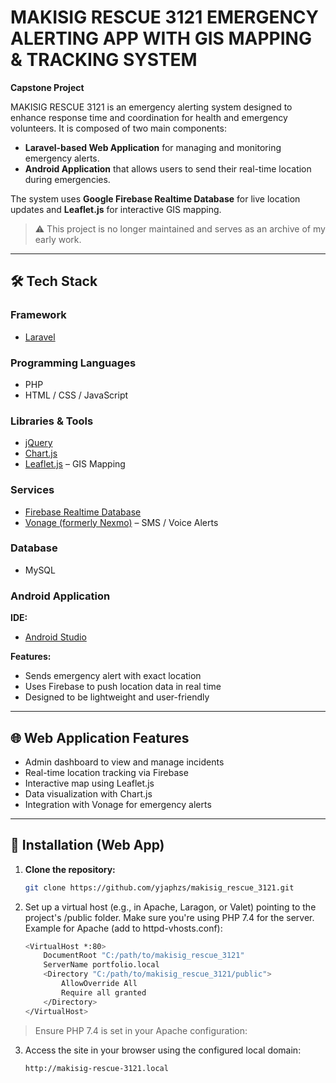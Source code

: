 # MAKISIG RESCUE 3121 EMERGENCY ALERTING APP WITH GIS MAPPING & TRACKING SYSTEM

**Capstone Project**

MAKISIG RESCUE 3121 is an emergency alerting system designed to enhance response time and coordination for health and emergency volunteers. It is composed of two main components:

- **Laravel-based Web Application** for managing and monitoring emergency alerts.
- **Android Application** that allows users to send their real-time location during emergencies.

The system uses **Google Firebase Realtime Database** for live location updates and **Leaflet.js** for interactive GIS mapping.

> ⚠️ This project is no longer maintained and serves as an archive of my early work.

---

## 🛠️ Tech Stack

### Framework
- [Laravel](https://laravel.com/)

### Programming Languages
- PHP
- HTML / CSS / JavaScript


### Libraries & Tools
- [jQuery](https://jquery.com/)
- [Chart.js](https://www.chartjs.org/)
- [Leaflet.js](https://leafletjs.com/) – GIS Mapping

### Services
- [Firebase Realtime Database](https://firebase.google.com/products/realtime-database)
- [Vonage (formerly Nexmo)](https://www.vonage.com/) – SMS / Voice Alerts

### Database
- MySQL

### Android Application

**IDE:**
- [Android Studio](https://developer.android.com/studio)

**Features:**
- Sends emergency alert with exact location
- Uses Firebase to push location data in real time
- Designed to be lightweight and user-friendly

---

## 🌐 Web Application Features

- Admin dashboard to view and manage incidents
- Real-time location tracking via Firebase
- Interactive map using Leaflet.js
- Data visualization with Chart.js
- Integration with Vonage for emergency alerts

---

## 🚀 Installation (Web App)

1. **Clone the repository:**
   ```bash
   git clone https://github.com/yjaphzs/makisig_rescue_3121.git

2. Set up a virtual host (e.g., in Apache, Laragon, or Valet) pointing to the project's /public folder. Make sure you're using PHP 7.4 for the server.
Example for Apache (add to httpd-vhosts.conf):
    ```bash
    <VirtualHost *:80>
        DocumentRoot "C:/path/to/makisig_rescue_3121"
        ServerName portfolio.local
        <Directory "C:/path/to/makisig_rescue_3121/public">
            AllowOverride All
            Require all granted
        </Directory>
    </VirtualHost>

  > Ensure PHP 7.4 is set in your Apache configuration:

3. Access the site in your browser using the configured local domain:
    ```bash
    http://makisig-rescue-3121.local

